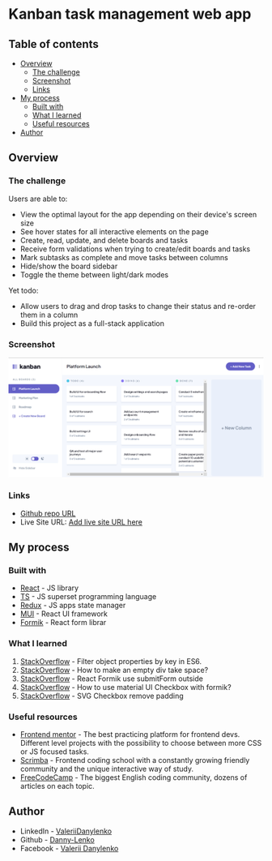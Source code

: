 # Kanban task management web app

## Table of contents

- [Overview](#overview)
  - [The challenge](#the-challenge)
  - [Screenshot](#screenshot)
  - [Links](#links)
- [My process](#my-process)
  - [Built with](#built-with)
  - [What I learned](#what-i-learned)
  - [Useful resources](#useful-resources)
- [Author](#author)

## Overview

### The challenge

Users are able to:

- View the optimal layout for the app depending on their device's screen size
- See hover states for all interactive elements on the page
- Create, read, update, and delete boards and tasks
- Receive form validations when trying to create/edit boards and tasks
- Mark subtasks as complete and move tasks between columns
- Hide/show the board sidebar
- Toggle the theme between light/dark modes

Yet todo:

- Allow users to drag and drop tasks to change their status and re-order them in a column
- Build this project as a full-stack application

### Screenshot

![](./public/screenshot.png)

### Links

- [Github repo URL](https://github.com/Danny-Lenko/r-fm-kanban-management)
- Live Site URL: [Add live site URL here](https://your-live-site-url.com)

## My process

### Built with

- [React](https://reactjs.org/) - JS library
- [TS](https://www.typescriptlang.org/) - JS superset programming language
- [Redux](https://redux.js.org/) - JS apps state manager
- [MUI](https://mui.com/) - React UI framework
- [Formik](https://formik.org/) - React form librar

### What I learned

1) [StackOverflow](https://stackoverflow.com/a/38750895/16906724) - Filter object properties by key in ES6.
2) [StackOverflow](https://stackoverflow.com/a/3416472/16906724) - How to make an empty div take space?
3) [StackOverflow](https://stackoverflow.com/a/58223758/16906724) - React Formik use submitForm outside <Formik />
4) [StackOverflow](https://stackoverflow.com/a/71135482/16906724) - How to use material UI Checkbox with formik?
5) [StackOverflow](https://stackoverflow.com/a/74153277/16906724) - SVG Checkbox remove padding

### Useful resources

- [Frontend mentor](https://www.frontendmentor.io) - The best practicing platform for frontend devs. Different level projects with the possibility to choose between more CSS or JS focused tasks.
- [Scrimba](https://scrimba.com) - Frontend coding school with a constantly growing friendly community and the unique interactive way of study.
- [FreeCodeCamp](https://www.freecodecamp.org/) - The biggest English coding community, dozens of articles on each topic.

## Author

<!-- - My Portfolio - [Danny Lenko]() -->
- LinkedIn - [ValeriiDanylenko](https://www.linkedin.com/in/valerii-danylenko-74379212b/)
- Github - [Danny-Lenko](https://github.com/Danny-Lenko)
- Facebook - [Valerii Danylenko](https://www.facebook.com/valerii.danylenko)